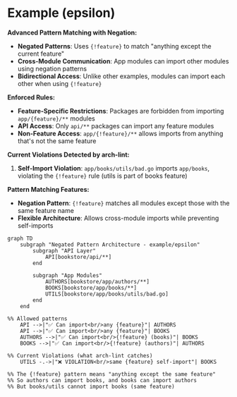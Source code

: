 # Example (epsilon)

**Advanced Pattern Matching with Negation:**
- **Negated Patterns**: Uses `{!feature}` to match "anything except the current feature"
- **Cross-Module Communication**: App modules can import other modules using negation patterns
- **Bidirectional Access**: Unlike other examples, modules can import each other when using `{!feature}`

**Enforced Rules:**
- **Feature-Specific Restrictions**: Packages are forbidden from importing `app/{feature}/**` modules
- **API Access**: Only `api/**` packages can import any feature modules
- **Non-Feature Access**: `app/{!feature}/**` allows imports from anything that's not the same feature

**Current Violations Detected by arch-lint:**
1. **Self-Import Violation**: `app/books/utils/bad.go` imports `app/books`, violating the `{!feature}` rule (utils is part of books feature)

**Pattern Matching Features:**
- **Negation Pattern**: `{!feature}` matches all modules except those with the same feature name
- **Flexible Architecture**: Allows cross-module imports while preventing self-imports

```mermaid
graph TD
    subgraph "Negated Pattern Architecture - example/epsilon"
        subgraph "API Layer"
            API[bookstore/api/**]
        end

        subgraph "App Modules"
            AUTHORS[bookstore/app/authors/**]
            BOOKS[bookstore/app/books/**]
            UTILS[bookstore/app/books/utils/bad.go]
        end
    end

%% Allowed patterns
    API -->|"✅ Can import<br/>any {feature}"| AUTHORS
    API -->|"✅ Can import<br/>any {feature}"| BOOKS
    AUTHORS -->|"✅ Can import<br/>{!feature} (books)"| BOOKS
    BOOKS -->|"✅ Can import<br/>{!feature} (authors)"| AUTHORS

%% Current Violations (what arch-lint catches)
    UTILS -.->|"❌ VIOLATION<br/>same {feature} self-import"| BOOKS

%% The {!feature} pattern means "anything except the same feature"
%% So authors can import books, and books can import authors
%% But books/utils cannot import books (same feature)
```